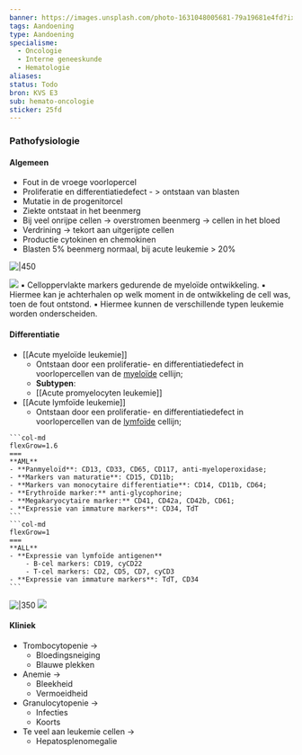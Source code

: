 ```yaml
---
banner: https://images.unsplash.com/photo-1631048005681-79a19681e4fd?ixlib=rb-4.0.3&ixid=MnwxMjA3fDB8MHxwaG90by1wYWdlfHx8fGVufDB8fHx8&auto=format&fit=crop&w=1470&q=80
tags: Aandoening
type: Aandoening
specialisme:
  - Oncologie
  - Interne geneeskunde
  - Hematologie
aliases:
status: Todo
bron: KVS E3
sub: hemato-oncologie
sticker: 25fd
---
```



### Pathofysiologie
#### Algemeen
- Fout in de vroege voorlopercel
- Proliferatie en differentiatiedefect - > ontstaan van blasten
- Mutatie in de progenitorcel 
- Ziekte ontstaat in het beenmerg
- Bij veel onrijpe cellen -> overstromen beenmerg -> cellen in het bloed
- Verdrining -> tekort aan uitgerijpte cellen
- Productie cytokinen en chemokinen
- Blasten 5% beenmerg normaal, bij acute leukemie > 20%

![|450](https://i.imgur.com/02e10GZ.png)

![](https://i.imgur.com/lk6Wplc.png)
▪︎ Celloppervlakte markers gedurende de myeloïde ontwikkeling. 
▪︎ Hiermee kan je achterhalen op welk moment in de ontwikkeling de cell was, toen de fout ontstond. 
▪︎ Hiermee kunnen de verschillende typen leukemie worden onderscheiden. 




#### Differentiatie
- [[Acute myeloïde leukemie]]
	- Ontstaan door een proliferatie- en differentiatiedefect in voorlopercellen van de <u>myeloïde</u> cellijn;
	- **Subtypen**:
	- [[Acute promyelocyten leukemie]]
- [[Acute lymfoïde leukemie]]
	- Ontstaan door een proliferatie- en differentiatiedefect in voorlopercellen van de <u>lymfoïde</u> cellijn;


````col
```col-md
flexGrow=1.6
===
**AML**
- **Panmyeloïd**: CD13, CD33, CD65, CD117, anti-myeloperoxidase;
- **Markers van maturatie**: CD15, CD11b;
- **Markers van monocytaire differentiatie**: CD14, CD11b, CD64;
- **Erythroïde marker:** anti-glycophorine;
- **Megakaryocytaire marker:** CD41, CD42a, CD42b, CD61;
- **Expressie van immature markers**: CD34, TdT
```
```col-md
flexGrow=1
===
**ALL**
- **Expressie van lymfoïde antigenen**
	- B-cel markers: CD19, cyCD22
	- T-cel markers: CD2, CD5, CD7, cyCD3
- **Expressie van immature markers**: TdT, CD34
```
````
![|350](https://i.imgur.com/FuUfbvj.png)
![](https://i.imgur.com/8HScmV7.png)

#### Kliniek

- Trombocytopenie → 
	- Bloedingsneiging
	- Blauwe plekken
- Anemie → 
	- Bleekheid
	- Vermoeidheid
- Granulocytopenie → 
	- Infecties
	- Koorts
- Te veel aan leukemie cellen → 
	- Hepatosplenomegalie



